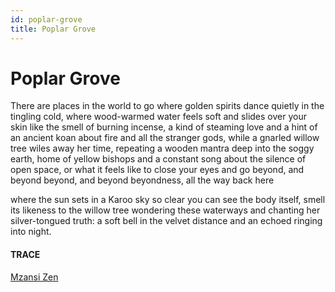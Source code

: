 ```yaml
---
id: poplar-grove
title: Poplar Grove 
---
```


# Poplar Grove

There are places in the world to go
where golden spirits dance
quietly in the tingling cold,
where wood-warmed water
feels soft and slides over your skin
like the smell of burning incense,
a kind of steaming love
and a hint of an ancient koan
about fire and all the stranger gods,
while a gnarled willow tree wiles away
her time, repeating a wooden mantra
deep into the soggy earth, 
home of yellow bishops 
and a constant song
about the silence of open space, 
or what it feels like to close your eyes
and go beyond, 
and beyond beyond,
and beyond beyondness, 
all the way back here

where the sun sets 
in a Karoo sky so clear 
you can see the body itself, 
smell its likeness
to the willow tree 
wondering these waterways
and chanting her silver-tongued truth:
a soft bell in the velvet distance
and an echoed ringing into night.


#### TRACE

[Mzansi Zen](https://www.amazon.com/Mzansi-Zen-Antony-Osler/dp/143142322X)
